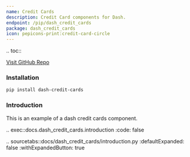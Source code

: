```yaml
---
name: Credit Cards
description: Credit Card components for Dash.
endpoint: /pip/dash_credit_cards
package: dash_credit_cards
icon: pepicons-print:credit-card-circle
---
```


.. toc::

[Visit GitHub Repo](https://github.com/pip-install-python/dash_credit_cards)

### Installation

```bash
pip install dash-credit-cards
```

### Introduction

This is an example of a dash credit cards component.

.. exec::docs.dash_credit_cards.introduction
   :code: false

.. sourcetabs::docs/dash_credit_cards/introduction.py
    :defaultExpanded: false
    :withExpandedButton: true

